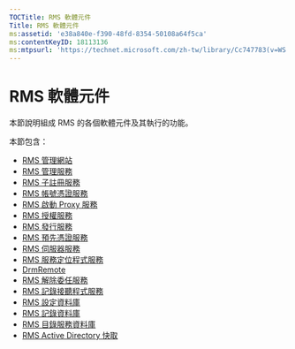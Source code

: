 ```yaml
---
TOCTitle: RMS 軟體元件
Title: RMS 軟體元件
ms:assetid: 'e38a840e-f390-48fd-8354-50108a64f5ca'
ms:contentKeyID: 18113136
ms:mtpsurl: 'https://technet.microsoft.com/zh-tw/library/Cc747783(v=WS.10)'
---
```


RMS 軟體元件
============

本節說明組成 RMS 的各個軟體元件及其執行的功能。

本節包含：

-   [RMS 管理網站](https://technet.microsoft.com/f003c1d9-9a17-4e50-9e1e-5d67677552a0)
-   [RMS 管理服務](https://technet.microsoft.com/4bd3e142-f0f6-40e9-a160-deab28ce5b88)
-   [RMS 子註冊服務](https://technet.microsoft.com/6b05e71c-5e7d-467c-9e13-35ac14d3718a)
-   [RMS 帳號憑證服務](https://technet.microsoft.com/fb294969-850e-44b4-8f6a-ca5d5cec1bf1)
-   [RMS 啟動 Proxy 服務](https://technet.microsoft.com/6b9d33ef-466b-405b-a768-54e5615d6770)
-   [RMS 授權服務](https://technet.microsoft.com/5cad1baf-0304-4e82-b62d-83a4aac2140b)
-   [RMS 發行服務](https://technet.microsoft.com/4c0c8fe3-695c-4b2c-a2d3-cab9b52bbb25)
-   [RMS 預先憑證服務](https://technet.microsoft.com/09957294-167f-4f98-88e9-ae90fbeb26c1)
-   [RMS 伺服器服務](https://technet.microsoft.com/772d0a89-c9fb-4430-9434-38cd5add1e86)
-   [RMS 服務定位程式服務](https://technet.microsoft.com/6f410cc9-5d5b-4df3-bf4f-7b13811eb52f)
-   [DrmRemote](https://technet.microsoft.com/1f7cd7ac-2db1-4d92-8686-75c8ade54988)
-   [RMS 解除委任服務](https://technet.microsoft.com/97677e3b-bc83-47ec-b6db-d326cd94566c)
-   [RMS 記錄接聽程式服務](https://technet.microsoft.com/e81ea57d-1a7d-4c02-abfc-dbc1597e176b)
-   [RMS 設定資料庫](https://technet.microsoft.com/769adbdc-f32f-464b-85c4-e8b160036187)
-   [RMS 記錄資料庫](https://technet.microsoft.com/8ba147f3-16e4-4d9a-ac8f-f05ba2ba11bb)
-   [RMS 目錄服務資料庫](https://technet.microsoft.com/6f6b8586-5d17-4a40-94a3-4dc738195301)
-   [RMS Active Directory 快取](https://technet.microsoft.com/c721a2eb-2fe9-4346-b426-3cc169b97265)